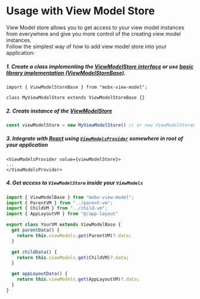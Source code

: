 # Usage with View Model Store

View Model store allows you to get access to your view model instances from everywhere and give you more control of the creating view model instances.  
Follow the simplest way of how to add view model store into your application:  

##### **1.** Create a class implementing the [ViewModelStore interface](/api/view-model-store/interface) or use [basic library implementation (ViewModelStoreBase)](/api/view-model-store/base-implementation).  

```tsx title="/src/shared/lib/mobx/view-model-store.ts"
import { ViewModelStoreBase } from "mobx-view-model";

class MyViewModelStore extends ViewModelStoreBase {}
```

##### **2.** Create instance of the [ViewModelStore](/api/view-model-store/overview)  

```ts
const viewModelStore = new MyViewModelStore() // or new ViewModelStoreBase
```

##### **3.** Integrate with [React](https://react.dev/) using [`ViewModelsProvider`](/react/api/view-models-provider) somewhere in root of your application  

```tsx
<ViewModelsProvider value={viewModelStore}>
...
</ViewModelsProvider>
```

##### **4.** Get access to `ViewModelStore` inside your `ViewModels`   

```ts
import { ViewModelBase } from "mobx-view-model";
import { ParentVM } from "../parent-vm";
import { ChildVM } from "../child-vm";
import { AppLayoutVM } from "@/app-layout"

export class YourVM extends ViewModelBase {
  get parentData() {
    return this.viewModels.get(ParentVM)?.data;
  }

  get childData() {
    return this.viewModels.get(ChildVM)?.data;
  }

  get appLayoutData() {
    return this.viewModels.get(AppLayoutVM)?.data;
  }
}
```



